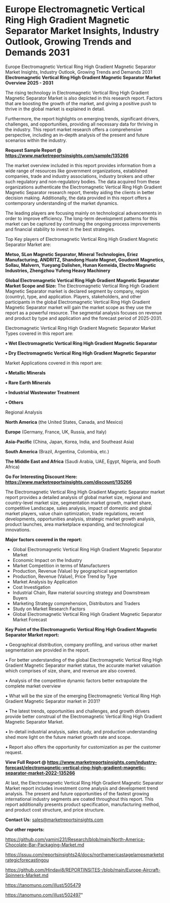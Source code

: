 # Europe Electromagnetic Vertical Ring High Gradient Magnetic Separator Market Insights, Industry Outlook, Growing Trends and Demands 2031
 Europe Electromagnetic Vertical Ring High Gradient Magnetic Separator Market Insights, Industry Outlook, Growing Trends and Demands 2031
<Strong> Electromagnetic Vertical Ring High Gradient Magnetic Separator Market Overview 2025 - 2031</strong>

The rising technology in Electromagnetic Vertical Ring High Gradient Magnetic Separator Market is also depicted in this research report. Factors that are boosting the growth of the market, and giving a positive push to thrive in the global market is explained in detail.

Furthermore, the report highlights on emerging trends, significant drivers, challenges, and opportunities, providing all necessary data for thriving in the industry. This report market research offers a comprehensive perspective, including an in-depth analysis of the present and future scenarios within the industry.

<strong>Request Sample Report @ <a href=https://www.marketreportsinsights.com/sample/135266>https://www.marketreportsinsights.com/sample/135266</a></strong>

The market overview included in this report provides information from a wide range of resources like government organizations, established companies, trade and industry associations, industry brokers and other such regulatory and non-regulatory bodies. The data acquired from these organizations authenticate the Electromagnetic Vertical Ring High Gradient Magnetic Separator research report, thereby aiding the clients in better decision making. Additionally, the data provided in this report offers a contemporary understanding of the market dynamics.

The leading players are focusing mainly on technological advancements in order to improve efficiency. The long-term development patterns for this market can be captured by continuing the ongoing process improvements and financial stability to invest in the best strategies.

Top Key players of Electromagnetic Vertical Ring High Gradient Magnetic Separator Market are:

<strong>Metso, SLon Magnetic Separator, Mineral Technologies, Eriez Manufacturing, ANDRITZ, Shandong Huate Magnet, Goudsmit Magnetics, Sollau, Malvern, Yueyang Dalishen, Hunan Kemeida, Electro Magnetic Industries, Zhengzhou Yufeng Heavy Machinery</strong>

<strong><b>Global Electromagnetic Vertical Ring High Gradient Magnetic Separator Market Scope and Size:</b></strong>
The Electromagnetic Vertical Ring High Gradient Magnetic Separator market is declared segment by company, region (country), type, and application. Players, stakeholders, and other participants in the global Electromagnetic Vertical Ring High Gradient Magnetic Separator market will gain the market scope as they use the report as a powerful resource. The segmental analysis focuses on revenue and product by type and application and the forecast period of 2025-2031.

Electromagnetic Vertical Ring High Gradient Magnetic Separator Market Types covered in this report are:

<strong>• Wet Electromagnetic Vertical Ring High Gradient Magnetic Separator

• Dry Electromagnetic Vertical Ring High Gradient Magnetic Separator</strong>

Market Applications covered in this report are:

<strong>• Metallic Minerals

• Rare Earth Minerals

• Industrial Wastewater Treatment

• Others</strong> 

Regional Analysis

<strong>North America</strong> (the United States, Canada, and Mexico)

<strong>Europe</strong> (Germany, France, UK, Russia, and Italy)

<strong>Asia-Pacific</strong> (China, Japan, Korea, India, and Southeast Asia)

<strong>South America</strong> (Brazil, Argentina, Colombia, etc.)

<strong>The Middle East and Africa</strong> (Saudi Arabia, UAE, Egypt, Nigeria, and South Africa)

<strong>Go For Interesting Discount Here: <a href=https://www.marketreportsinsights.com/discount/135266>https://www.marketreportsinsights.com/discount/135266</a></strong>

The Electromagnetic Vertical Ring High Gradient Magnetic Separator market report provides a detailed analysis of global market size, regional and country-level market size, segmentation market growth, market share, competitive Landscape, sales analysis, impact of domestic and global market players, value chain optimization, trade regulations, recent developments, opportunities analysis, strategic market growth analysis, product launches, area marketplace expanding, and technological innovations.

<strong><b>Major factors covered in the report:</b></strong>
<ul>
  <li>Global Electromagnetic Vertical Ring High Gradient Magnetic Separator Market </li>
  <li>Economic Impact on the Industry</li>
  <li>Market Competition in terms of Manufacturers</li>
  <li>Production, Revenue (Value) by geographical segmentation</li>
  <li>Production, Revenue (Value), Price Trend by Type</li>
  <li>Market Analysis by Application</li>
  <li>Cost Investigation</li>
  <li>Industrial Chain, Raw material sourcing strategy and Downstream Buyers</li>
  <li>Marketing Strategy comprehension, Distributors and Traders</li>
  <li>Study on Market Research Factors</li>
  <li>Global Electromagnetic Vertical Ring High Gradient Magnetic Separator Market Forecast</li>
</ul>

<strong><b>Key Point of the Electromagnetic Vertical Ring High Gradient Magnetic Separator Market report:</b></strong>

• Geographical distribution, company profiling, and various other market segmentation are provided in the report.

• For better understanding of the global Electromagnetic Vertical Ring High Gradient Magnetic Separator market status, the accurate market valuation which comprises of size, share, and revenue are also covered.

• Analysis of the competitive dynamic factors better extrapolate the complete market overview

• What will be the size of the emerging Electromagnetic Vertical Ring High Gradient Magnetic Separator market in 2031?

• The latest trends, opportunities and challenges, and growth drivers provide better construal of the Electromagnetic Vertical Ring High Gradient Magnetic Separator Market.

• In-detail industrial analysis, sales study, and production understanding shed more light on the future market growth rate and scope.

• Report also offers the opportunity for customization as per the customer request.

<strong><b>View Full Report @ <a href=https://www.marketreportsinsights.com/industry-forecast/electromagnetic-vertical-ring-high-gradient-magnetic-separator-market-2022-135266>https://www.marketreportsinsights.com/industry-forecast/electromagnetic-vertical-ring-high-gradient-magnetic-separator-market-2022-135266</a></b></strong>


At last, the Electromagnetic Vertical Ring High Gradient Magnetic Separator Market report includes investment come analysis and development trend analysis. The present and future opportunities of the fastest growing international industry segments are coated throughout this report. This report additionally presents product specification, manufacturing method, and product cost structure, and price structure.

<strong>Contact Us:</strong>
sales@marketreportsinsights.com

<strong>Our other reports:</strong>

<a href=https://github.com/yamini231/Research/blob/main/North-America-Chocolate-Bar-Packaging-Market.md>https://github.com/yamini231/Research/blob/main/North-America-Chocolate-Bar-Packaging-Market.md</a>

<a href=https://issuu.com/reportsinsights24/docs/northamericastagelampsmarketstrategicforecastingou>https://issuu.com/reportsinsights24/docs/northamericastagelampsmarketstrategicforecastingou</a>

<a href=https://github.com/Hindavi8/REPORTINSITES-/blob/main/Europe-Aircraft-Spinners-Market.md>https://github.com/Hindavi8/REPORTINSITES-/blob/main/Europe-Aircraft-Spinners-Market.md</a>

<a href=https://tanomuno.com/illust/505479>https://tanomuno.com/illust/505479</a>

<a href=https://tanomuno.com/illust/502497>https://tanomuno.com/illust/502497</a>"
